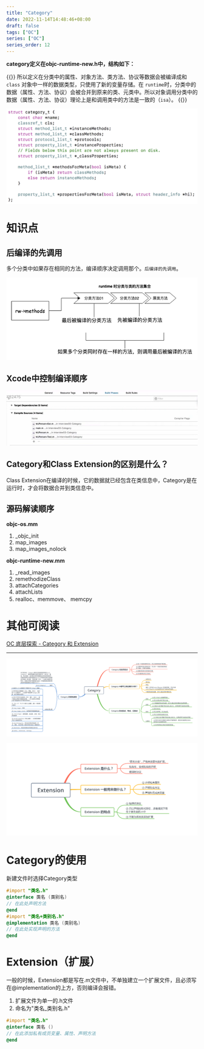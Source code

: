 ```yaml
---
title: "Category"
date: 2022-11-14T14:48:46+08:00
draft: false
tags: ["OC"]
series: ["OC"]
series_order: 12
---
```


**category定义在objc-runtime-new.h中，结构如下：**


{{<alert>}}
所以定义在分类中的属性、对象方法、类方法、协议等数据会被编译成和 `class` 对象中一样的数据类型，只使用了新的变量存储。在 `runtime`时，分类中的数据（属性、方法、协议）会被合并到原来的类、元类中。所以对象调用分类中的数据（属性、方法、协议）理论上是和调用类中的方法是一致的（`isa`）。
{{</alert>}}


![0](0.png)

# 知识点

## 后编译的先调用

多个分类中如果存在相同的方法，编译顺序决定调用那个。`后编译的先调用`。

![1](1.png)

## Xcode中控制编译顺序

![2](2.png)

## Category和Class Extension的区别是什么？

Class Extension在编译的时候，它的数据就已经包含在类信息中，Category是在运行时，才会将数据合并到类信息中。

## 源码解读顺序

**objc-os.mm**

1. _objc_init
2. map_images
3. map_images_nolock

**objc-runtime-new.mm**

1. _read_images
2. remethodizeClass
3. attachCategories
4. attachLists
5. realloc、memmove、 memcpy

# 其他可阅读

[OC 底层探索 - Category 和 Extension](https://juejin.cn/post/6844904067987144711)

---

![3](3.png)

![4](4.png)

# Category的使用

新建文件时选择Category类型

```objectivec
#import "类名.h" 
@interface 类名 (类别名) 
// 在此处声明方法 
@end
#import "类名+类别名.h" 
@implementation 类名 (类别名) 
// 在此处实现声明的方法 
@end
```

# Extension（扩展）

一般的时候，Extension都是写在.m文件中，不单独建立一个扩展文件，且必须写在@implementation的上方，否则编译会报错。

1. 扩展文件为单一的.h文件
2. 命名为"类名_类别名.h"

```objectivec
#import "类名.h" 
@interface 类名 () 
// 在此添加私有成员变量、属性、声明方法 
@end
```